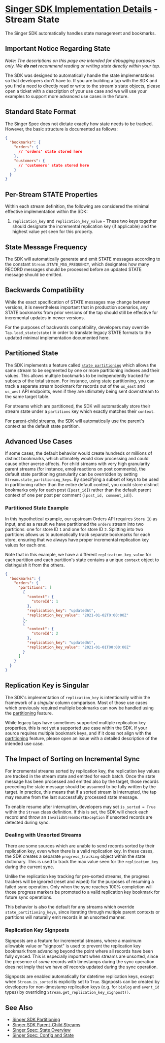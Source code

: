 # [Singer SDK Implementation Details](/.README.md) - Stream State

The Singer SDK automatically handles state management and bookmarks.

## Important Notice Regarding State

_Note: The descriptions on this page are intended for debugging purposes only. We **do not** recommend reading or writing state directly within your tap._

The SDK was designed to automatically handle the state implementations so that developers
don't have to. If you are building a tap with the SDK and you find a need to directly read or write to the stream's state objects, please open a ticket with a description of your use case and we will use your examples to support more advanced use cases in the future.

## Standard State Format

The Singer Spec does not dictate exactly how state needs to be tracked. However, the basic
structure is documented as follows:

```json
{
  "bookmarks": {
    "orders": {
      // 'orders' state stored here
    },
    "customers": {
      // 'customers' state stored here
    }
  }
}
```

## Per-Stream STATE Properties

Within each stream definition, the following are considered the minimal effective
implementation within the SDK:

1. `replication_key` and `replication_key_value` - These two keys together should designate
the incremental replication key (if applicable) and the highest value yet seen for this
property.

## State Message Frequency

The SDK will automatically generate and emit STATE messages according to the constant
`Stream.STATE_MSG_FREQUENCY`, which designates how many RECORD messages should be processed
before an updated STATE message should be emitted.

## Backwards Compatibility

While the exact specification of STATE messages may change between versions, it is
nevertheless important that in production scenarios, any STATE bookmarks from prior versions
of the tap should still be effective for incremental updates in newer versions.

For the purposes of backwards compatibility, developers may override `Tap.load_state(state)`
in order to translate legacy STATE formats to the updated minimal implementation documented
here.

## Partitioned State

The SDK implements a feature called [`state partitioning`](../partitioning.md) which allows
the same stream to be segmented by one or more partitioning indexes and their values. This
allows multiple bookmarks to be independently tracked for subsets of the total stream.
For instance, using state partitioning, you can track a separate stream bookmark for
records out of the `us_east` and `us_west` API endpoints, even if they are utlimately
being sent downstream to the same target table.

For streams which are partitioned, the SDK will automatically store their stream state
under a `partitions` key which exactly matches their `context`.

For [parent-child streams](../parent_streams.md), the SDK will automatically use the parent's context as the default
state partition.

## Advanced Use Cases

If some cases, the default behavior would create hundreds or millions of distinct bookmarks,
which ultimately would slow processing and could cause other averse affects. For child
streams with very high granularity parent streams (for instance, emoji reactions on
post comments), the default state partitioning granularity can be overridden by setting
`Stream.state_partitioning_keys`. By specifying a subset of keys to be used in
partitioning rather than the entire default context, you could store distinct bookmarks only
for each post (`[post_id]`) rather than the default parent context of one per post per
comment (`[post_id, comment_id]`).

### Partitioned State Example

In this hypothetical example, our upstream Orders API requires `Store ID` as input, and
as a result we have partitioned the `orders` stream into two partitions: one for store ID
`1` and one for store ID `2`. Splitting into two partitions allows us to automatically track
separate bookmarks for each store, ensuring that we always have proper incremental
replication key values for each one.

Note that in this example, we have a different `replication_key_value` for each partition
and each partition's state contains a unique `context` object to distinguish it from the
others.

```json
{
  "bookmarks": {
    "orders": {
      "partitions": [
        {
          "context": {
            "storeId": 1
          },
          "replication_key": "updatedAt",
          "replication_key_value": "2021-01-02T0:00:00Z"
        },
        {
          "context": {
            "storeId": 2
          },
          "replication_key": "updatedAt",
          "replication_key_value": "2021-01-01T00:00:00Z"
        }
      ]
    }
  }
}
```

## Replication Key is Singular

The SDK's implementation of `replication_key` is intentionally within the
framework of a _singular_ column comparison. Most of those use cases which previously
required multiple bookmarks can now be handled using the [partitioning](../partitioning.md)
feature.

While legacy taps have sometimes supported multiple replication key properties,
this is not yet a supported use case within the SDK. If your source requires multiple
bookmark keys, and if it does not align with the [partitioning](../partitioning.md) feature,
please open an issue with a detailed description of the intended use case.

## The Impact of Sorting on Incremental Sync

For incremental streams sorted by replication key, the replication key
values are tracked in the stream state and
emitted for each batch. Once the state message has been processed and emitted also
by the target, those records preceding the state message should be assumed to be fully
written by the target. In practice, this means that if a sorted stream is interrupted, the
tap may resume from the last successfully processed state message.

To enable resume after interruption, developers may set `is_sorted = True`
within the `Stream` class definition. If this is set, the SDK
will check each record and throw an `InvalidStreamSortException` if unsorted records are
detected during sync.

### Dealing with Unsorted Streams

There are some sources which are unable to send records sorted by their replication key,
even when there is a valid replication key. In these cases, the SDK
creates a separate `progress_tracking` object within the state dictionary. This is used to
track the max value seen for the `replication_key` during the current sync.

Unlike the replication key tracking for pre-sorted streams, the progress trackers will be
ignored (reset and wiped) for the purposes of resuming a failed sync operation. Only when
the sync reaches 100% completion will those progress markers be promoted to a valid
replication key bookmark for future sync operations.

This behavior is also the default for any streams which override `state_partitioning_keys`,
since iterating through multiple parent contexts or partitions will naturally emit
records in an unsorted manner.

### Replication Key Signposts

Signposts are a feature for incremental streams, where a maximum allowable value or
"signpost" is used to prevent the replication key bookmark from advancing beyond the
point where all records have been fully synced. This is especially important when streams
are unsorted, since the presence of _some_ records with timestamps during the sync operation
does not imply that we have _all_ records updated during the sync operation.

Signposts are enabled automatically for datetime replication keys, except when
`Stream.is_sorted` is explicitly set to `True`. Signposts can be created by developers for
non-timestamp replication keys (e.g. for `binlog` and `event_id` types) by overriding
`Stream.get_replication_key_signpost()`.

## See Also

- [Singer SDK Partitioning](../partitioning.md)
- [Singer SDK Parent-Child Streams](../parent_streams.md)
- [Singer Spec: State Overview](https://github.com/singer-io/getting-started/blob/master/docs/SPEC.md#state)
- [Singer Spec: Config and State](https://github.com/singer-io/getting-started/blob/master/docs/CONFIG_AND_STATE.md#state-file)
